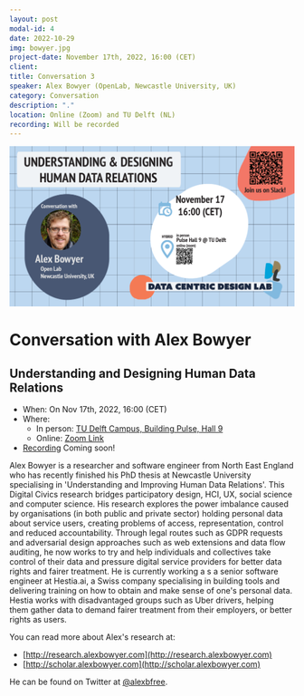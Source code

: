 ```yaml
---
layout: post
modal-id: 4
date: 2022-10-29
img: bowyer.jpg
project-date: November 17th, 2022, 16:00 (CET)
client: 
title: Conversation 3
speaker: Alex Bowyer (OpenLab, Newcastle University, UK)
category: Conversation
description: "."
location: Online (Zoom) and TU Delft (NL) 
recording: Will be recorded
---
```


![Conversation with Alex Bowyer](public/img/conversations/dcd-conversation-flyer-landscape-alex.png)

# Conversation with Alex Bowyer

## Understanding and Designing Human Data Relations

* When: On Nov 17th, 2022, 16:00 (CET)
* Where:
    * In person: [TU Delft Campus, Building Pulse, Hall 9](https://esviewer.tudelft.nl/space/172/)
    * Online: [Zoom Link](https://tudelft.zoom.us/j/98657027065?pwd=bktvN0FVZUdPZ0YvaTZkWG9LLzltZz09)
* [Recording]() Coming soon!

Alex Bowyer is a researcher and software engineer from North East England who has recently finished his PhD thesis at Newcastle University specialising in 'Understanding and Improving Human Data Relations'. This Digital Civics research bridges participatory design, HCI, UX, social science and computer science. His research explores the power imbalance caused by organisations (in both public and private sector) holding personal data about service users, creating problems of access, representation, control and reduced accountability. Through legal routes such as GDPR requests and adversarial design approaches such as web extensions and data flow auditing, he now works to try and help individuals and collectives take control of their data and pressure digital service providers for better data rights and fairer treatment. He is currently working a s a senior software engineer at Hestia.ai, a Swiss company specialising in building tools and delivering training on how to obtain and make sense of one's personal data. Hestia works with disadvantaged groups such as Uber drivers, helping them gather data to demand fairer treatment from their employers, or better rights as users.

You can read more about Alex's research at:

* [http://research.alexbowyer.com](http://research.alexbowyer.com)
* [http://scholar.alexbowyer.com](http://scholar.alexbowyer.com)

He can be found on Twitter at [@alexbfree](http://twitter.com/alexbfree).